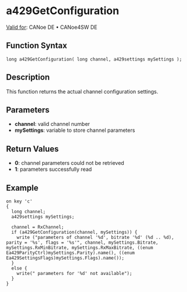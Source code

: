 # a429GetConfiguration

[Valid for](../../../Shared/FeatureAvailability.md):  CANoe DE • CANoe4SW DE

## Function Syntax

```
long a429GetConfiguration( long channel, a429settings mySettings );
```

## Description

This function returns the actual channel configuration settings.

## Parameters

- **channel**: valid channel number
- **mySettings**: variable to store channel parameters

## Return Values

- **0**: channel parameters could not be retrieved
- **1**: parameters successfully read

## Example

```plaintext
on key 'c'
{
  long channel;
  a429settings mySettings;

  channel = RxChannel;
  if (a429GetConfiguration(channel, mySettings)) {
    write ("parameters of channel '%d', bitrate '%d' (%d .. %d), parity = '%s', flags = '%s'", channel, mySettings.Bitrate, mySettings.RxMinBitrate, mySettings.RxMaxBitrate, ((enum Ea429ParityCtrl)mySettings.Parity).name(), ((enum Ea429SettingsFlags)mySettings.Flags).name());
  }
  else {
    write(" parameters for '%d' not available");
  }
}
```
